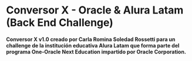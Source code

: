 <h1>Conversor X - Oracle & Alura Latam (Back End Challenge)</h1>

<h4>Conversor X v1.0 creado por Carla Romina Soledad Rossetti para un challenge de la institución educativa Alura Latam que forma parte del programa One-Oracle Next Education impartido por Oracle Corporation.</h4>
